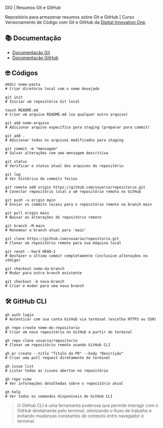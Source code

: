 DIO | Resumos Git e GitHub

Repositório para armazenar resumos sobre Git e GitHub | Curso Versionamento de Código com Git e GitHub da [Digital Innovation One](https://www.dio.me).

## 📚 Documentação

* [Documentação Git](https://git-scm.com/docs/git/pt_BR)
* [Documentação GitHub](https://docs.github.com/)

## 🤓 Códigos

```
mkdir nome-pasta
# Criar diretório local com o nome desejado
```

```
git init
# Iniciar um repositório Git local
```

```
touch README.md
# Criar um arquivo README.md (ou qualquer outro arquivo)
```

```
git add nome-arquivo
# Adicionar arquivo específico para staging (preparar para commit)
```

```
git add .
# Adicionar todos os arquivos modificados para staging
```

```
git commit -m "mensagem"
# Salvar alterações com uma mensagem descritiva
```

```
git status
# Verificar o status atual dos arquivos do repositório
```

```
git log
# Ver histórico de commits feitos
```

```
git remote add origin https://github.com/usuario/repositorio.git
# Conectar repositório local a um repositório remoto no GitHub
```

```
git push -u origin main
# Enviar os commits locais para o repositório remoto na branch main
```

```
git pull origin main
# Baixar as alterações do repositório remoto
```

```
git branch -M main
# Renomear a branch atual para 'main'
```

```
git clone https://github.com/usuario/repositorio.git
# Clonar um repositório remoto para sua máquina local
```

```
git reset --hard HEAD~1
# Desfazer o último commit completamente (inclusive alterações no código)
```

```
git checkout nome-da-branch
# Mudar para outra branch existente
```

```
git checkout -b nova-branch
# Criar e mudar para uma nova branch
```

## 🛠️ GitHub CLI

```
gh auth login
# Autenticar com sua conta GitHub via terminal (escolha HTTPS ou SSH)
```

```
gh repo create nome-do-repositorio
# Criar um novo repositório no GitHub a partir do terminal
```

```
gh repo clone usuario/repositorio
# Clonar um repositório remoto usando GitHub CLI
```

```
gh pr create --title "Titulo da PR" --body "Descrição"
# Criar uma pull request diretamente do terminal
```

```
gh issue list
# Listar todas as issues abertas no repositório
```

```
gh repo view
# Ver informações detalhadas sobre o repositório atual
```

```
gh help
# Ver todos os comandos disponíveis do GitHub CLI
```

> O GitHub CLI é uma ferramenta poderosa que permite interagir com o GitHub diretamente pelo terminal, otimizando o fluxo de trabalho e evitando mudanças constantes de contexto entre navegador e terminal.

